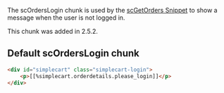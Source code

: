The scOrdersLogin chunk is used by the [scGetOrders Snippet](../Snippets/scGetOrders) to show a message when the user is not logged in.

This chunk was added in 2.5.2. 

## Default scOrdersLogin chunk

```` html
<div id="simplecart" class="simplecart-login">
    <p>[[%simplecart.orderdetails.please_login]]</p>
</div>
```` 
